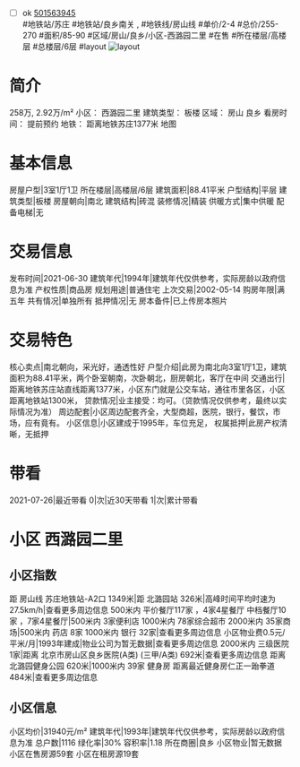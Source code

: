 - [ ] ok [501563945](https://bj.5i5j.com/ershoufang/501563945.html)  
 #地铁站/苏庄 #地铁站/良乡南关 ,  #地铁线/房山线
#单价/2-4 #总价/255-270 #面积/85-90   #区域/房山/良乡/小区-西潞园二里 #在售 #所在楼层/高楼层 #总楼层/6层 #layout 
![layout](http://image2a.5i5j.com/bdir/layout/aa76305ba1cc45e48038763c83e92381.jpg_P5.jpg) 
# 简介 
 258万,  2.92万/m² 
小区： 西潞园二里
建筑类型： 板楼
区域： 房山 良乡
看房时间： 提前预约
地铁： 距离地铁苏庄1377米 地图
# 基本信息 
 房屋户型|3室1厅1卫
所在楼层|高楼层/6层
建筑面积|88.41平米
户型结构|平层
建筑类型|板楼
房屋朝向|南北
建筑结构|砖混
装修情况|精装
供暖方式|集中供暖
配备电梯|无
# 交易信息 
 发布时间|2021-06-30
建筑年代|1994年|建筑年代仅供参考，实际房龄以政府信息为准
产权性质|商品房
规划用途|普通住宅
上次交易|2002-05-14
购房年限|满五年
共有情况|单独所有
抵押情况|无
房本备件|已上传房本照片
# 交易特色 
 核心卖点|南北朝向，采光好，通透性好
户型介绍|此房为南北向3室1厅1卫，建筑面积为88.41平米，两个卧室朝南，次卧朝北，厨房朝北，客厅在中间
交通出行|距离地铁苏庄站直线距离1377米，小区东门就是公交车站，通往市里各区，小区距离地铁站1300米，
贷款情况|业主接受：均可。（贷款情况仅供参考，最终以实际情况为准）
周边配套|小区周边配套齐全，大型商超，医院，银行，餐饮，市场，应有竟有。
小区信息|小区建成于1995年，车位充足，
权属抵押|此房产权清晰，无抵押
# 带看 
 2021-07-26|最近带看	 0|次|近30天带看	 1|次|累计带看
# 小区 西潞园二里
## 小区指数 
 距 房山线 苏庄地铁站-A2口 1349米|距 北潞园站 326米|高峰时间平均时速为27.5km/h|查看更多周边信息
500米内 平价餐厅117家 ，4家4星餐厅
中档餐厅10家 ，7家4星餐厅|500米内 3家便利店
1000米内 78家综合超市
2000米内 35家商场|500米内 药店 8家
1000米内 银行 32家|查看更多周边信息
小区物业费0.5元/平米/月|1993年建成|物业公司为暂无数据|查看更多周边信息
2000米内 三级医院 1家|距离 北京市房山区良乡医院(A类) (三甲/A类) 692米|查看更多周边信息
距离 北潞园健身公园 620米|1000米内 39家 健身房
距离最近健身房仁正一跆拳道 484米|查看更多周边信息
## 小区信息 
 小区均价|31940元/m²
建筑年代|1993年|建筑年代仅供参考，实际房龄以政府信息为准
总户数|1116
绿化率|30%
容积率|1.18
所在商圈|良乡
小区物业|暂无数据
小区在售房源59套
小区在租房源19套
